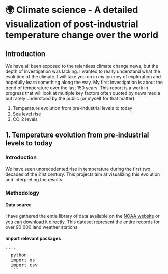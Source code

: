 # 🌍 Climate science - A detailed visualization of post-industrial temperature change over the world

## Introduction

We have all been exposed to the relentless climate change news, but the depth of investigation was lacking. I wanted to really understand what the evolution of the climate. I will take you on in my journey of exploration and hopefully learn something along the way. My first investigation is about the trend of temperature over the last 150 years. This report is a work in progress that will look at multiple key factors often quoted by news media but rarely understood by the public (or myself for that matter).

1. Temperature evolution from pre-industrial levels to today
2. Sea level rise
3. CO_2 levels 

## 1. Temperature evolution from pre-industrial levels to today 
### Introduction
We have seen unprecedented rise in temperature during the first two decades of the 21st century. This projects aim at visualizing this evolution and interpreting the results.  

### Methodology
#### Data source
I have gathered the entie library of data available on the [NOAA website](https://www.ncei.noaa.gov/metadata/geoportal/rest/metadata/item/gov.noaa.ncdc:C00861/html) or you can [download it directly](https://www.ncei.noaa.gov/pub/data/ghcn/daily/ghcnd_all.tar.gz). This dataset represent the entire records for over 90'000 land weather stations.
#### Import relevant packages
<pre>````
  python   
  import os
  import csv
  ````
</pre>



